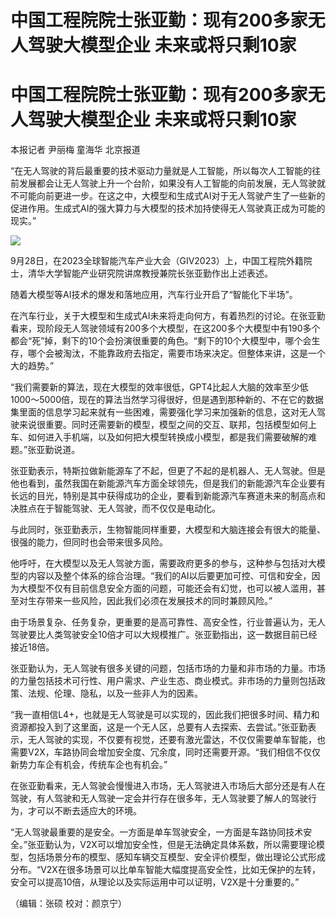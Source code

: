# 中国工程院院士张亚勤：现有200多家无人驾驶大模型企业 未来或将只剩10家

# 中国工程院院士张亚勤：现有200多家无人驾驶大模型企业 未来或将只剩10家

本报记者 尹丽梅 童海华 北京报道

“在无人驾驶的背后最重要的技术驱动力量就是人工智能，所以每次人工智能的往前发展都会让无人驾驶上升一个台阶，如果没有人工智能的向前发展，无人驾驶就不可能向前更进一步。在这之中，大模型和生成式AI对于无人驾驶产生了一些新的促进作用。生成式AI的强大算力与大模型的技术加持使得无人驾驶真正成为可能的现实。”

![](https://inews.gtimg.com/om_bt/OsU-8pW53g0XbO_Jb6ITjqEHhY_749ceaZ2Hb5wlR9ZzgAA/1000)

9月28日，在2023全球智能汽车产业大会（GIV2023）上，中国工程院外籍院士，清华大学智能产业研究院讲席教授兼院长张亚勤作出上述表述。

随着大模型等AI技术的爆发和落地应用，汽车行业开启了“智能化下半场”。

在汽车行业，关于大模型和生成式AI未来将走向何方，有着热烈的讨论。在张亚勤看来，现阶段无人驾驶领域有200多个大模型，在这200多个大模型中有190多个都会“死”掉，剩下的10个会扮演很重要的角色。“剩下的10个大模型中，哪个会生存，哪个会被淘汰，不能靠政府去指定，需要市场来决定。但整体来讲，这是一个大的趋势。”

“我们需要新的算法，现在大模型的效率很低，GPT4比起人大脑的效率至少低1000～5000倍，现在的算法当然学习得很好，但是遇到那种新的、不在它的数据集里面的信息学习起来就有一些困难，需要强化学习来加强新的信息，这对无人驾驶来说很重要。同时还需要新的模型，模型之间的交互、联邦，包括模型如何上车、如何进入手机端，以及如何把大模型转换成小模型，都是我们需要破解的难题。”张亚勤说道。

张亚勤表示，特斯拉做新能源车了不起，但更了不起的是机器人、无人驾驶。但是他也看到，虽然我国在新能源汽车方面全球领先，但是我们的新能源汽车企业要有长远的目光，特别是其中获得成功的企业，要看到新能源汽车赛道未来的制高点和决胜点在于智能驾驶、无人驾驶，而不仅仅是电动化。

与此同时，张亚勤表示，生物智能同样重要，大模型和大脑连接会有很大的能量、很强的能力，但同时也会带来很多风险。

他呼吁，在大模型以及无人驾驶方面，需要政府更多的参与，这种参与包括对大模型的内容以及整个体系的综合治理。“我们的AI以后要更加可控、可信和安全，因为大模型不仅有目前信息安全方面的问题，可能还会有幻觉，也可以被人滥用，甚至对生存带来一些风险，因此我们必须在发展技术的同时兼顾风险。”

由于场景复杂、任务复杂，更重要的是高可靠性、高安全性，行业普遍认为，无人驾驶要比人类驾驶安全10倍才可以大规模推广。张亚勤指出，这一数据目前已经接近18倍。

张亚勤认为，无人驾驶有很多关键的问题，包括市场的力量和非市场的力量。市场的力量包括技术可行性、用户需求、产业生态、商业模式。非市场的力量则包括政策、法规、伦理、隐私，以及一些非人为的因素。

“我一直相信L4+，也就是无人驾驶是可以实现的，因此我们把很多时间、精力和资源都投入到了这里面，这是一个无人区，总要有人去探索、去尝试。”张亚勤表示，无人驾驶的实现，不仅要有视觉，还要有激光雷达，不仅仅需要单车智能，也需要V2X，车路协同会增加安全度、冗余度，同时还需要开源。“我们相信不仅仅新势力车企有机会，传统车企也有机会。”

在张亚勤看来，无人驾驶会慢慢进入市场，无人驾驶进入市场后大部分还是有人在驾驶，有人驾驶和无人驾驶一定会并行存在很多年，无人驾驶要了解人的驾驶行为，才可以不断去适应大的环境。

“无人驾驶最重要的是安全。一方面是单车驾驶安全，一方面是车路协同技术安全。”张亚勤认为，V2X可以增加安全性，但是无法确定具体系数，所以需要理论模型，包括场景分布的模型、感知车辆交互模型、安全评价模型，做出理论公式形成分布。“V2X在很多场景可以比单车智能大幅度提高安全性，比如无保护的左转，安全可以提高10倍，从理论以及实际运用中可以证明，V2X是十分重要的。”

（编辑：张硕 校对：颜京宁）

